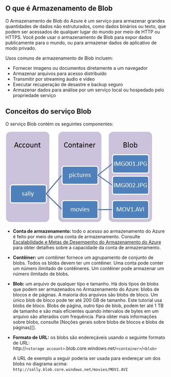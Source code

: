 ﻿## O que é Armazenamento de Blob

O Armazenamento de Blob do Azure é um serviço para armazenar grandes quantidades de
dados não estruturados, como dados binários ou texto, que podem ser acessados de qualquer lugar do mundo por meio de
HTTP ou HTTPS. Você pode usar o armazenamento de Blob para expor dados publicamente para o mundo, ou
para armazenar dados de aplicativo de modo privado.

Usos comuns de armazenamento de Blob incluem:

-   Fornecer imagens ou documentos diretamente a um navegador
-   Armazenar arquivos para acesso distribuído
-   Transmitir por streaming áudio e vídeo
-   Executar recuperação de desastre e backup seguro
-   Armazenar dados para análise por um serviço local ou hospedado pelo
    propriedade serviço

## Conceitos do serviço Blob

O serviço Blob contém os seguintes componentes:

![Blob1][Blob1]

-   **Conta de armazenamento:** todo o acesso ao armazenamento do Azure é feito
    por meio de uma conta de armazenamento. Consulte [Escalabilidade e Metas de Desempenho do Armazenamento do Azure](http://msdn.microsoft.com/library/azure/dn249410.aspx) para obter detalhes sobre a capacidade da conta de armazenamento.

-   **Contêiner:** um contêiner fornece um agrupamento de conjunto de blobs.
    Todos os blobs devem ter um contêiner. Uma conta pode conter um
    número ilimitado de contêineres. Um contêiner pode armazenar um número
    ilimitado de blobs.

-   **Blob:** um arquivo de qualquer tipo e tamanho. Há dois tipos de blobs
    que podem ser armazenados no Armazenamento do Azure: blobs de blocos e de páginas.
    A maioria dos arquivos são blobs de bloco. Um único blob de bloco pode ter até 200 GB
    de tamanho. Este tutorial usa blobs de bloco. Blobs de página, outro tipo
    de blob, podem ter até 1 TB de tamanho e são mais eficientes quando intervalos
    de bytes em um arquivo são alterados com frequência. Para obter mais informações
    sobre blobs, consulte [Noções gerais sobre blobs de blocos e blobs de páginas][].

-   **Formato de URL:** os blobs são endereçáveis usando o seguinte formato
    de URL:   
    http://`<storage
    account>`.blob.core.windows.net/`<container>`/`<blob>`  
      
    A URL de exemplo a seguir poderia ser usada para endereçar um dos blobs no
    diagrama acima:  
    `http://sally.blob.core.windows.net/movies/MOV1.AVI`


[Blob1]: ./media/storage-blob-concepts-include/blob1.jpg


<!--HONumber=49-->